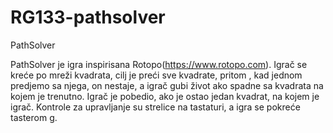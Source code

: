 # RG133-pathsolver
PathSolver

PathSolver je igra inspirisana Rotopo(https://www.rotopo.com). Igrač se kreće po mreži kvadrata,
cilj je preći sve kvadrate, pritom , kad jednom predjemo sa njega, on nestaje, a igrač gubi život 
ako spadne sa kvadrata na kojem je trenutno. Igrač je pobedio, ako je ostao jedan kvadrat, na kojem je igrač.
Kontrole za upravljanje su strelice na tastaturi, a igra se pokreće tasterom g.
